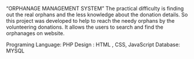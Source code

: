 “ORPHANAGE MANAGEMENT SYSTEM” The practical difficulty is finding out the real orphans and the less knowledge about the donation details. 
So this project was developed to help to reach the needy orphans by the volunteering donations. 
It allows the users to search and find the orphanages on website.


Programing Language: PHP
Design : HTML , CSS, JavaScript
Database: MYSQL
